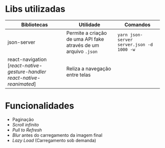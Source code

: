 # Libs utilizadas

| Bibliotecas | Utilidade | Comandos |
|-------------|-----------|----------|
| json-server | Permite a criação de uma API fake através de um arquivo `.json`| `yarn json-server server.json -d 1000 -w`|
| react-navigation [_react-native-gesture-handler react-native-reanimated_] | Reliza a navegação entre telas

# Funcionalidades

 - Paginação
 - _Scroll infinito_
 - _Pull to Refresh_
 - _Blur_ antes do carregamento da imagem final
 - _Lazy Load_ (Carregamento sob demanda)
